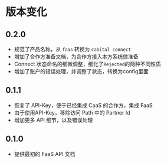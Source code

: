 # 版本变化

## 0.2.0

- 规范了产品名称，从 `faas` 转换为 `cabital connect`
- 增加了合作方准备文档，为合作方接入本方系统做准备
- Connect 状态命名的细微调整，细化了`Rejected`的两种不同性质
- 增加了账户的错误处理，并调整了状态，转换为config里面

## 0.1.1

- 恢复了 API-Key，便于已经集成 CaaS 的合作方，集成 FaaS
- 由于使用API-Key，移除访问 Path 中的 Partner Id
- 增加更多 API 细节，以及错误处理

## 0.1.0

- 提供最初的 FaaS API 文档